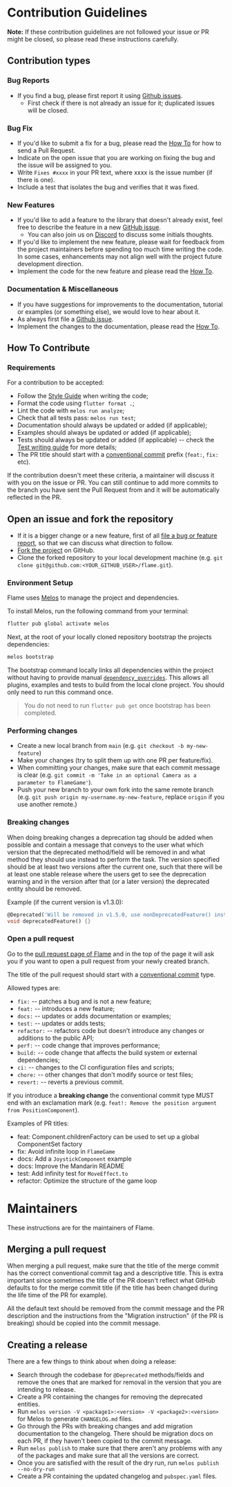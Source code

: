 # Contribution Guidelines

**Note:** If these contribution guidelines are not followed your issue or PR might be closed, so
please read these instructions carefully.


## Contribution types


### Bug Reports

- If you find a bug, please first report it using [Github issues].
  - First check if there is not already an issue for it; duplicated issues will be closed.


### Bug Fix

- If you'd like to submit a fix for a bug, please read the [How To](#how-to-contribute) for how to
   send a Pull Request.
- Indicate on the open issue that you are working on fixing the bug and the issue will be assigned
   to you.
- Write `Fixes #xxxx` in your PR text, where xxxx is the issue number (if there is one).
- Include a test that isolates the bug and verifies that it was fixed.


### New Features

- If you'd like to add a feature to the library that doesn't already exist, feel free to describe
   the feature in a new [GitHub issue].
   - You can also join us on [Discord] to discuss some initials thoughts.
 - If you'd like to implement the new feature, please wait for feedback from the project maintainers
   before spending too much time writing the code. In some cases, enhancements may not align well
   with the project future development direction.
 - Implement the code for the new feature and please read the [How To](#how-to-contribute).


### Documentation & Miscellaneous

- If you have suggestions for improvements to the documentation, tutorial or examples (or something
   else), we would love to hear about it.
- As always first file a [Github issue].
- Implement the changes to the documentation, please read the [How To](#how-to-contribute).


## How To Contribute


### Requirements

For a contribution to be accepted:

- Follow the [Style Guide] when writing the code;
- Format the code using `flutter format .`;
- Lint the code with `melos run analyze`;
- Check that all tests pass: `melos run test`;
- Documentation should always be updated or added (if applicable);
- Examples should always be updated or added (if applicable);
- Tests should always be updated or added (if applicable) -- check the [Test writing guide] for
  more details;
- The PR title should start with a [conventional commit] prefix (`feat:`, `fix:` etc).

If the contribution doesn't meet these criteria, a maintainer will discuss it with you on the issue
or PR. You can still continue to add more commits to the branch you have sent the Pull Request from
and it will be automatically reflected in the PR.


## Open an issue and fork the repository

 - If it is a bigger change or a new feature, first of all
   [file a bug or feature report][GitHub issues], so that we can discuss what direction to follow.
 - [Fork the project][fork guide] on GitHub.
 - Clone the forked repository to your local development machine
   (e.g. `git clone git@github.com:<YOUR_GITHUB_USER>/flame.git`).


### Environment Setup

Flame uses [Melos] to manage the project and dependencies. 

To install Melos, run the following command from your terminal:

```bash
flutter pub global activate melos
```

Next, at the root of your locally cloned repository bootstrap the projects dependencies:

```bash
melos bootstrap
```

The bootstrap command locally links all dependencies within the project without having to
provide manual [`dependency_overrides`][pubspec doc]. This allows all
plugins, examples and tests to build from the local clone project. You should only need to run this
command once.

> You do not need to run `flutter pub get` once bootstrap has been completed.


### Performing changes

 - Create a new local branch from `main` (e.g. `git checkout -b my-new-feature`)
 - Make your changes (try to split them up with one PR per feature/fix).
 - When committing your changes, make sure that each commit message is clear
 (e.g. `git commit -m 'Take in an optional Camera as a parameter to FlameGame'`).
 - Push your new branch to your own fork into the same remote branch
 (e.g. `git push origin my-username.my-new-feature`, replace `origin` if you use another remote.)


### Breaking changes

When doing breaking changes a deprecation tag should be added when possible and contain a message
that conveys to the user what which version that the deprecated method/field will be removed in and
what method they should use instead to perform the task. The version specified should be at least
two versions after the current one, such that there will be at least one stable release where the
users get to see the deprecation warning and in the version after that (or a later version) the
deprecated entity should be removed.

Example (if the current version is v1.3.0):

```dart
@Deprecated('Will be removed in v1.5.0, use nonDeprecatedFeature() instead')
void deprecatedFeature() {}
```


### Open a pull request

Go to the [pull request page of Flame][PRs] and in the top
of the page it will ask you if you want to open a pull request from your newly created branch.

The title of the pull request should start with a [conventional commit] type.

Allowed types are:
 - `fix:` -- patches a bug and is not a new feature;
 - `feat:` -- introduces a new feature;
 - `docs:` -- updates or adds documentation or examples;
 - `test:` -- updates or adds tests;
 - `refactor:` -- refactors code but doesn't introduce any changes or additions to the public API;
 - `perf:` -- code change that improves performance;
 - `build:` -- code change that affects the build system or external dependencies;
 - `ci:` -- changes to the CI configuration files and scripts;
 - `chore:` -- other changes that don't modify source or test files;
 - `revert:` -- reverts a previous commit.

If you introduce a **breaking change** the conventional commit type MUST end with an exclamation
mark (e.g. `feat!: Remove the position argument from PositionComponent`).

Examples of PR titles:

- feat: Component.childrenFactory can be used to set up a global ComponentSet factory
- fix: Avoid infinite loop in `FlameGame`
- docs: Add a `JoystickComponent` example
- docs: Improve the Mandarin README
- test: Add infinity test for `MoveEffect.to`
- refactor: Optimize the structure of the game loop


# Maintainers

These instructions are for the maintainers of Flame.


## Merging a pull request

When merging a pull request, make sure that the title of the merge commit has the correct
conventional commit tag and a descriptive title. This is extra important since sometimes the title
of the PR doesn't reflect what GitHub defaults to for the merge commit title (if the title has been
changed during the life time of the PR for example).

All the default text should be removed from the commit message and the PR description and the
instructions from the "Migration instruction" (if the PR is breaking) should be copied into the
commit message.


## Creating a release

There are a few things to think about when doing a release:

- Search through the codebase for `@Deprecated` methods/fields and remove the ones that are marked
   for removal in the version that you are intending to release.
- Create a PR containing the changes for removing the deprecated entities.
- Run `melos version -V <package1>:<version> -V <package2>:<version>` for Melos to generate
   `CHANGELOG.md` files.
- Go through the PRs with breaking changes and add migration documentation to the changelog.
   There should be migration docs on each PR, if they haven't been copied to the commit message.
- Run `melos publish` to make sure that there aren't any problems with any of the packages and make
   sure that all the versions are correct.
- Once you are satisfied with the result of the dry run, run `melos publish --no-dry-run`
- Create a PR containing the updated changelog and `pubspec.yaml` files.


[GitHub issue]: https://github.com/flame-engine/flame/issues/new
[GitHub issues]: https://github.com/flame-engine/flame/issues/new
[PRs]: https://github.com/flame-engine/flame/pulls
[fork guide]: https://guides.github.com/activities/forking/#fork
[Discord]: https://discord.gg/pxrBmy4
[Melos]: https://github.com/invertase/melos
[pubspec doc]: https://dart.dev/tools/pub/pubspec
[conventional commit]: https://www.conventionalcommits.org
[style guide]: https://docs.flame-engine.org/main/development/style_guide.md
[test writing guide]: https://docs.flame-engine.org/main/development/testing_guide.md
